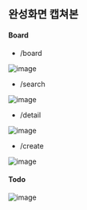 ## 완성화면 캡쳐본

#### Board

- /board

![image](https://user-images.githubusercontent.com/58586525/104971655-c41c8480-5a32-11eb-8747-57a2d2dea9e0.png)

- /search

![image](https://user-images.githubusercontent.com/58586525/104971898-88ce8580-5a33-11eb-9eb6-53238776d9f9.png)

- /detail

![image](https://user-images.githubusercontent.com/58586525/104971850-5de43180-5a33-11eb-9e85-b5e7aef621be.png)

- /create

![image](https://user-images.githubusercontent.com/58586525/104971957-b0255280-5a33-11eb-8a1e-8823935e64a5.png)



#### Todo

![image](https://user-images.githubusercontent.com/58586525/104972105-23c75f80-5a34-11eb-9d78-50455697c0aa.png)